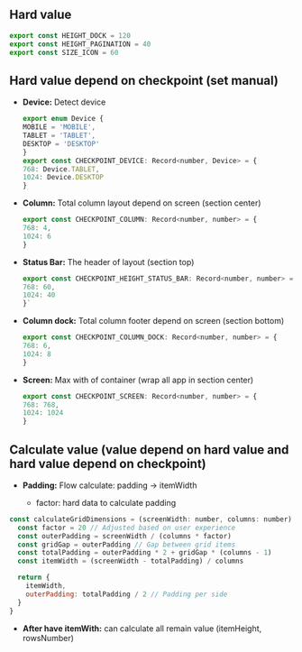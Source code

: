 ## Hard value

```js
export const HEIGHT_DOCK = 120
export const HEIGHT_PAGINATION = 40
export const SIZE_ICON = 60
```

## Hard value depend on checkpoint (set manual)

- **Device:** Detect device
  ```js
  export enum Device {
  MOBILE = 'MOBILE',
  TABLET = 'TABLET',
  DESKTOP = 'DESKTOP'
  }
  export const CHECKPOINT_DEVICE: Record<number, Device> = {
  768: Device.TABLET,
  1024: Device.DESKTOP
  }
  ```
- **Column:** Total column layout depend on screen (section center)
  ```js
  export const CHECKPOINT_COLUMN: Record<number, number> = {
  768: 4,
  1024: 6
  }
  ```
- **Status Bar:** The header of layout (section top)
  ```js
  export const CHECKPOINT_HEIGHT_STATUS_BAR: Record<number, number> = {
  768: 60,
  1024: 40
  }`
  ```
- **Column dock:** Total column footer depend on screen (section bottom)
  ```js
  export const CHECKPOINT_COLUMN_DOCK: Record<number, number> = {
  768: 6,
  1024: 8
  }
  ```
- **Screen:** Max with of container (wrap all app in section center)
  ```js
  export const CHECKPOINT_SCREEN: Record<number, number> = {
  768: 768,
  1024: 1024
  }
  ```

## Calculate value (value depend on hard value and hard value depend on checkpoint)

- **Padding:** Flow calculate: padding -> itemWidth

  - factor: hard data to calculate padding

```js
const calculateGridDimensions = (screenWidth: number, columns: number) => {
  const factor = 20 // Adjusted based on user experience
  const outerPadding = screenWidth / (columns * factor)
  const gridGap = outerPadding // Gap between grid items
  const totalPadding = outerPadding * 2 + gridGap * (columns - 1)
  const itemWidth = (screenWidth - totalPadding) / columns

  return {
    itemWidth,
    outerPadding: totalPadding / 2 // Padding per side
  }
}
```

- **After have itemWith:** can calculate all remain value (itemHeight, rowsNumber)
